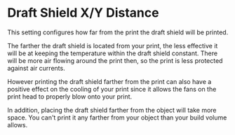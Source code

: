 Draft Shield X/Y Distance
====
This setting configures how far from the print the draft shield will be printed.

The farther the draft shield is located from your print, the less effective it will be at keeping the temperature within the draft shield constant. There will be more air flowing around the print then, so the print is less protected against air currents.

However printing the draft shield farther from the print can also have a positive effect on the cooling of your print since it allows the fans on the print head to properly blow onto your print.

In addition, placing the draft shield farther from the object will take more space. You can't print it any farther from your object than your build volume allows.